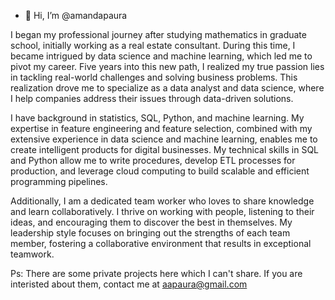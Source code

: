 - 👋 Hi, I’m @amandapaura

I began my professional journey after studying mathematics in graduate school, initially working as a real estate consultant. During this time, I became intrigued by data science and machine learning, which led me to pivot my career.
Five years into this new path, I realized my true passion lies in tackling real-world challenges and solving business problems. This realization drove me to specialize as a data analyst and data science, where I help companies address their issues through data-driven solutions.

I have background in statistics, SQL, Python, and machine learning. My expertise in feature engineering and feature selection, combined with my extensive experience in data science and machine learning, enables me to create intelligent products for digital businesses. 
My technical skills in SQL and Python allow me to write procedures, develop ETL processes for production, and leverage cloud computing to build scalable and efficient programming pipelines.

Additionally, I am a dedicated team worker who loves to share knowledge and learn collaboratively. I thrive on working with people, listening to their ideas, and encouraging them to discover the best in themselves. 
My leadership style focuses on bringing out the strengths of each team member, fostering a collaborative environment that results in exceptional teamwork.

Ps: There are some private projects here which I can't share. If you are interisted about them, contact me at aapaura@gmail.com

<!---
amandapaura/amandapaura is a ✨ special ✨ repository because its `README.md` (this file) appears on your GitHub profile.
You can click the Preview link to take a look at your changes.
--->
